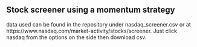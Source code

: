 <H2>Stock screener using a momentum strategy</H2>
data used can be found in the repository under nasdaq_screener.csv or at <link>https://www.nasdaq.com/market-activity/stocks/screener</link>. Just click nasdaq from the options on the side then download csv. 
